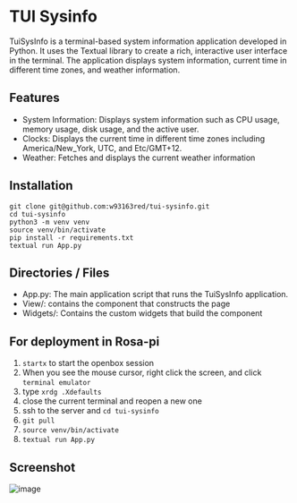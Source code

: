 # TUI Sysinfo

TuiSysInfo is a terminal-based system information application developed in Python. It uses the Textual library to create a rich, interactive user interface in the terminal. The application displays system information, current time in different time zones, and weather information.

## Features
- System Information: Displays system information such as CPU usage, memory usage, disk usage, and the active user.
- Clocks: Displays the current time in different time zones including America/New_York, UTC, and Etc/GMT+12.
- Weather: Fetches and displays the current weather information

## Installation

```
git clone git@github.com:w93163red/tui-sysinfo.git
cd tui-sysinfo
python3 -m venv venv
source venv/bin/activate
pip install -r requirements.txt
textual run App.py
```

## Directories / Files
- App.py: The main application script that runs the TuiSysInfo application.
- View/: contains the component that constructs the page
- Widgets/: Contains the custom widgets that build the component

## For deployment in Rosa-pi

1. `startx` to start the openbox session
2. When you see the mouse cursor, right click the screen, and click `terminal emulator`
3. type `xrdg .Xdefaults`
4. close the current terminal and reopen a new one 
5. ssh to the server and `cd tui-sysinfo`
6. `git pull`
7. `source venv/bin/activate`
8. `textual run App.py`


## Screenshot

![image](https://github.com/w93163red/tui-sysinfo/assets/7308728/f05aa802-743b-4a1f-8421-2b058404fe1a)
